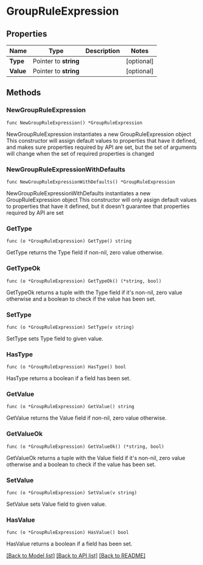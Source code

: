 # GroupRuleExpression

## Properties

Name | Type | Description | Notes
------------ | ------------- | ------------- | -------------
**Type** | Pointer to **string** |  | [optional] 
**Value** | Pointer to **string** |  | [optional] 

## Methods

### NewGroupRuleExpression

`func NewGroupRuleExpression() *GroupRuleExpression`

NewGroupRuleExpression instantiates a new GroupRuleExpression object
This constructor will assign default values to properties that have it defined,
and makes sure properties required by API are set, but the set of arguments
will change when the set of required properties is changed

### NewGroupRuleExpressionWithDefaults

`func NewGroupRuleExpressionWithDefaults() *GroupRuleExpression`

NewGroupRuleExpressionWithDefaults instantiates a new GroupRuleExpression object
This constructor will only assign default values to properties that have it defined,
but it doesn't guarantee that properties required by API are set

### GetType

`func (o *GroupRuleExpression) GetType() string`

GetType returns the Type field if non-nil, zero value otherwise.

### GetTypeOk

`func (o *GroupRuleExpression) GetTypeOk() (*string, bool)`

GetTypeOk returns a tuple with the Type field if it's non-nil, zero value otherwise
and a boolean to check if the value has been set.

### SetType

`func (o *GroupRuleExpression) SetType(v string)`

SetType sets Type field to given value.

### HasType

`func (o *GroupRuleExpression) HasType() bool`

HasType returns a boolean if a field has been set.

### GetValue

`func (o *GroupRuleExpression) GetValue() string`

GetValue returns the Value field if non-nil, zero value otherwise.

### GetValueOk

`func (o *GroupRuleExpression) GetValueOk() (*string, bool)`

GetValueOk returns a tuple with the Value field if it's non-nil, zero value otherwise
and a boolean to check if the value has been set.

### SetValue

`func (o *GroupRuleExpression) SetValue(v string)`

SetValue sets Value field to given value.

### HasValue

`func (o *GroupRuleExpression) HasValue() bool`

HasValue returns a boolean if a field has been set.


[[Back to Model list]](../README.md#documentation-for-models) [[Back to API list]](../README.md#documentation-for-api-endpoints) [[Back to README]](../README.md)


